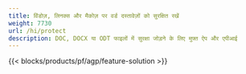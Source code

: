 ```yaml
---
title: विंडोज़, लिनक्स और मैकोज़ पर वर्ड दस्तावेज़ों को सुरक्षित रखें 
weight: 7730
url: /hi/protect
description: DOC, DOCX या ODT फाइलों में सुरक्षा जोड़ने के लिए मुफ्त ऐप और एपीआई
---
```


{{< blocks/products/pf/agp/feature-solution >}} 

